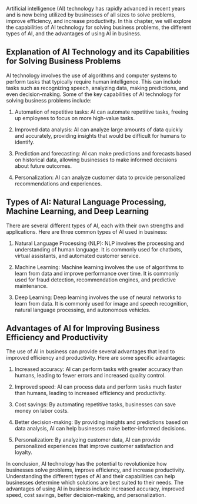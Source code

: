 
Artificial intelligence (AI) technology has rapidly advanced in recent years and is now being utilized by businesses of all sizes to solve problems, improve efficiency, and increase productivity. In this chapter, we will explore the capabilities of AI technology for solving business problems, the different types of AI, and the advantages of using AI in business.

Explanation of AI Technology and its Capabilities for Solving Business Problems
-------------------------------------------------------------------------------

AI technology involves the use of algorithms and computer systems to perform tasks that typically require human intelligence. This can include tasks such as recognizing speech, analyzing data, making predictions, and even decision-making. Some of the key capabilities of AI technology for solving business problems include:

1. Automation of repetitive tasks: AI can automate repetitive tasks, freeing up employees to focus on more high-value tasks.

2. Improved data analysis: AI can analyze large amounts of data quickly and accurately, providing insights that would be difficult for humans to identify.

3. Prediction and forecasting: AI can make predictions and forecasts based on historical data, allowing businesses to make informed decisions about future outcomes.

4. Personalization: AI can analyze customer data to provide personalized recommendations and experiences.

Types of AI: Natural Language Processing, Machine Learning, and Deep Learning
-----------------------------------------------------------------------------

There are several different types of AI, each with their own strengths and applications. Here are three common types of AI used in business:

1. Natural Language Processing (NLP): NLP involves the processing and understanding of human language. It is commonly used for chatbots, virtual assistants, and automated customer service.

2. Machine Learning: Machine learning involves the use of algorithms to learn from data and improve performance over time. It is commonly used for fraud detection, recommendation engines, and predictive maintenance.

3. Deep Learning: Deep learning involves the use of neural networks to learn from data. It is commonly used for image and speech recognition, natural language processing, and autonomous vehicles.

Advantages of AI for Improving Business Efficiency and Productivity
-------------------------------------------------------------------

The use of AI in business can provide several advantages that lead to improved efficiency and productivity. Here are some specific advantages:

1. Increased accuracy: AI can perform tasks with greater accuracy than humans, leading to fewer errors and increased quality control.

2. Improved speed: AI can process data and perform tasks much faster than humans, leading to increased efficiency and productivity.

3. Cost savings: By automating repetitive tasks, businesses can save money on labor costs.

4. Better decision-making: By providing insights and predictions based on data analysis, AI can help businesses make better-informed decisions.

5. Personalization: By analyzing customer data, AI can provide personalized experiences that improve customer satisfaction and loyalty.

In conclusion, AI technology has the potential to revolutionize how businesses solve problems, improve efficiency, and increase productivity. Understanding the different types of AI and their capabilities can help businesses determine which solutions are best suited to their needs. The advantages of using AI in business include increased accuracy, improved speed, cost savings, better decision-making, and personalization.
